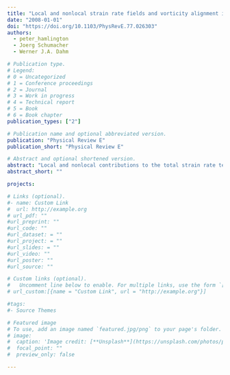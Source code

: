 ```yaml
---
title: "Local and nonlocal strain rate fields and vorticity alignment in turbulent flows"
date: "2008-01-01"
doi: "https://doi.org/10.1103/PhysRevE.77.026303"
authors:
  - peter_hamlington
  - Joerg Schumacher
  - Werner J.A. Dahm

# Publication type.
# Legend:
# 0 = Uncategorized
# 1 = Conference proceedings
# 2 = Journal
# 3 = Work in progress
# 4 = Technical report
# 5 = Book
# 6 = Book chapter
publication_types: ["2"]

# Publication name and optional abbreviated version.
publication: "Physical Review E"
publication_short: "Physical Review E"

# Abstract and optional shortened version.
abstract: "Local and nonlocal contributions to the total strain rate tensor at any point in a flow are formulated from an expansion of the vorticity field in a local spherical neighborhood of radius R centered on x. The resulting exact expression allows the nonlocal 􏰁background􏰂 strain rate tensor to be obtained from. In turbulent flows, where the vorticity naturally concentrates into relatively compact structures, this allows the local alignment of vorticity with the most extensional principal axis of the background strain rate tensor to be evaluated. In the vicinity of any vortical structure, the required radius R and corresponding order n to which the expansion must be carried are determined by the viscous length scale􏰑􏰎. We demonstrate the convergence to the background strain rate field with increasing R and n for an equilibrium Burgers vortex, and show that this resolves the anomalous alignment of vorticity with the intermediate eigenvector of the total strain rate tensor. We then evaluate the background strain field in direct numerical simulations of homogeneous isotropic turbulence where, even for the limited R and n corresponding to the truncated series expansion, the results show an increase in the expected equilibrium alignment of vorticity with the most extensional principal axis of the background strain rate tensor."
abstract_short: ""

projects:

# Links (optional).
#- name: Custom Link
#  url: http://example.org
# url_pdf: ""
#url_preprint: ""
#url_code: ""
#url_dataset: = ""
#url_project: = ""
#url_slides: = ""
#url_video: ""
#url_poster: ""
#url_source: ""

# Custom links (optional).
#   Uncomment line below to enable. For multiple links, use the form `[{...}, {...}, {...}]`.
# url_custom:[{name = "Custom Link", url = "http://example.org"}]

#tags:
#- Source Themes

# Featured image
# To use, add an image named `featured.jpg/png` to your page's folder.
# image:
#  caption: 'Image credit: [**Unsplash**](https://unsplash.com/photos/pLCdAaMFLTE)'
#  focal_point: ""
#  preview_only: false

---
```

